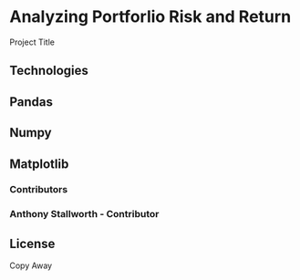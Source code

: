 # Analyzing Portforlio Risk and Return
 Project Title


## Technologies
## Pandas
## Numpy
## Matplotlib

### Contributors


### Anthony Stallworth - Contributor

## License

Copy Away
